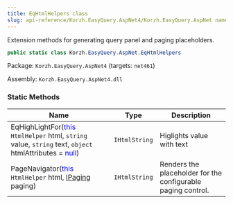 ```yaml
---
title: EqHtmlHelpers class
slug: api-reference/Korzh.EasyQuery.AspNet4/Korzh.EasyQuery.AspNet namespace/eqhtmlhelpers-class
---
```



Extension methods for generating query panel and paging placeholders.
```csharp
public static class Korzh.EasyQuery.AspNet.EqHtmlHelpers

```
Package: `Korzh.EasyQuery.AspNet4` (targets: `net461`)

Assembly: `Korzh.EasyQuery.AspNet4.dll`

### Static Methods

| Name | Type | Description | 
| --- | --- | --- | 
| EqHighLightFor(<span style='color: blue'>this</span> `HtmlHelper` html, `string` value, `string` text, `object` htmlAttributes = <span style='color: blue'>null</span>) | `IHtmlString` | Higlights value with text | 
| PageNavigator(<span style='color: blue'>this</span> `HtmlHelper` html, [IPaging](/api-reference/korzh-easyquery/korzh-easyquery-services-namespace/ipaging-interface) paging) | `IHtmlString` | Renders the placeholder for the configurable paging control. |